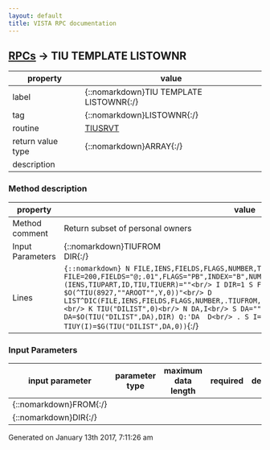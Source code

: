 ```yaml
---
layout: default
title: VISTA RPC documentation
---
```




## [RPCs](TableOfContent.md) &#8594; TIU TEMPLATE LISTOWNR 

 property | value 
--- | --- 
 label | {::nomarkdown}TIU TEMPLATE LISTOWNR{:/}
 tag | {::nomarkdown}LISTOWNR{:/}
 routine | [TIUSRVT](http://code.osehra.org/dox/Routine_TIUSRVT_source.html)
 return value type | {::nomarkdown}ARRAY{:/}
 description | 


### Method description

 property | value 
 --- | --- 
 Method comment | Return subset of personal owners
 Input Parameters | {::nomarkdown}TIUFROM<br/>DIR{:/}
 Lines | ```{::nomarkdown} N FILE,IENS,FIELDS,FLAGS,NUMBER,TIUPART,INDEX,SCREEN,ID,TIU,TIUERR<br/> S FILE=200,FIELDS="@;.01",FLAGS="PB",INDEX="B",NUMBER=44<br/> S (IENS,TIUPART,ID,TIU,TIUERR)=""<br/> I DIR=1 S FLAGS="P"<br/> S SCREEN="I $O(^TIU(8927,""AROOT"",Y,0))"<br/> D LIST^DIC(FILE,IENS,FIELDS,FLAGS,NUMBER,.TIUFROM,.TIUPART,INDEX,SCREEN,ID,"TIU","TIUERR")<br/> K TIU("DILIST",0)<br/> N DA,I<br/> S DA="",I=0<br/> F  S DA=$O(TIU("DILIST",DA),DIR) Q:'DA  D<br/> . S I=I+1<br/> . S TIUY(I)=$G(TIU("DILIST",DA,0))```{:/}

### Input Parameters

| input parameter | parameter type | maximum data length | required | description | 
| --- | --- | --- | --- | --- | 
| {::nomarkdown}FROM{:/} |  |  |  |  | 
| {::nomarkdown}DIR{:/} |  |  |  |  | 




 Generated on January 13th 2017, 7:11:26 am